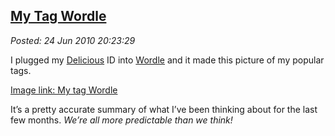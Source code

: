 
[My Tag Wordle](https://bakerjd99.wordpress.com/2010/06/24/my-tag-wordle/)
-------------------------------------------------------------------------

*Posted: 24 Jun 2010 20:23:29*

I plugged my [Delicious](https://delicious.com/) ID into
[Wordle](https://www.wordle.net/create) and it made this picture of my
popular tags.

[Image link: My tag Wordle](https://conceptcontrol.smugmug.com/photos/912376322_TKaCZ-M.png)

It’s a pretty accurate summary of what I’ve been thinking about for the
last few months. *We’re all more predictable than we think!*
